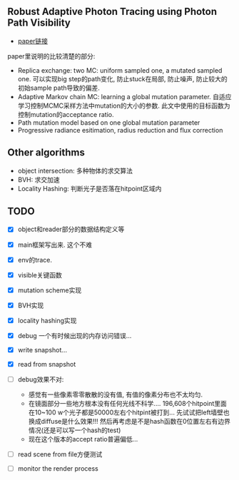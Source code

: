 Robust Adaptive Photon Tracing using Photon Path Visibility
-----------------------------------------------------------

* [paper链接](http://graphics.ucsd.edu/~henrik/papers/robust_adaptive_progressive_photon_mapping.pdf)

paper里说明的比较清楚的部分:

* Replica exchange: two MC: uniform sampled one, a mutated sampled one. 可以实现big step的path变化, 防止stuck在局部, 防止噪声, 防止较大的初始sample path导致的偏差.
* Adaptive Markov chain MC: learning a global mutation parameter. 自适应学习控制MCMC采样方法中mutation的大小的参数. 此文中使用的目标函数为控制mutation的acceptance ratio.
* Path mutation model based on one global mutation parameter
* Progressive radiance esitimation, radius reduction and flux correction


Other algorithms
--------------

* object intersection: 多种物体的求交算法
* BVH: 求交加速
* Locality Hashing: 判断光子是否落在hitpoint区域内


TODO
----
- [x] object和reader部分的数据结构定义等
- [x] main框架写出来. 这个不难
- [x] env的trace.
- [x] visible关键函数
- [x] mutation scheme实现
- [x] BVH实现
- [x] locality hashing实现
- [x] debug 一个有时候出现的内存访问错误...
- [x] write snapshot...
- [x] read from snapshot
- [ ] debug效果不对: 
    * 感觉有一些像素零零散散的没有值, 有值的像素分布也不太均匀. 
    * 在镜面部分一些地方根本没有任何光线不科学.... 196,608个hitpoint里面在10~100 w个光子都是50000左右个hitpint被打到... 先试试把left墙壁也换成diffuse是什么效果!!! 然后再考虑是不是hash函数在0位置左右有边界情况(还是可以写一个hash的test)
    * 现在这个版本的accept ratio普遍偏低... 
- [ ] read scene from file方便测试
- [ ] monitor the render process

